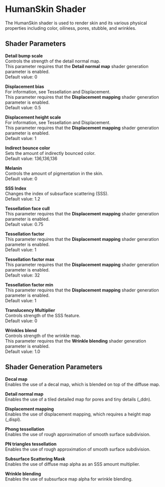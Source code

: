 # HumanSkin Shader<a name="shader-ref-humanskin"></a>

The HumanSkin shader is used to render skin and its various physical properties including color, oiliness, pores, stubble, and wrinkles\.

## Shader Parameters<a name="shader-ref-humanskin-shader-parameters"></a>

**Detail bump scale**  
Controls the strength of the detail normal map\.  
This parameter requires that the **Detail normal map** shader generation parameter is enabled\.  
Default value: 0

**Displacement bias**  
For information, see Tessellation and Displacement\.  
This parameter requires that the **Displacement mapping** shader generation parameter is enabled\.  
Default value: 0\.5

**Displacement height scale**  
For information, see Tessellation and Displacement\.  
This parameter requires that the **Displacement mapping** shader generation parameter is enabled\.  
Default value: 1

**Indirect bounce color**  
Sets the amount of indirectly bounced color\.  
Default value: 136,136,136

**Melanin**  
Controls the amount of pigmentation in the skin\.  
Default value: 0

**SSS Index**  
Changes the index of subsurface scattering \(SSS\)\.  
Default value: 1\.2

**Tessellation face cull**  
This parameter requires that the **Displacement mapping** shader generation parameter is enabled\.  
Default value: 0\.75

**Tessellation factor**  
This parameter requires that the **Displacement mapping** shader generation parameter is enabled\.  
Default value: 1

**Tessellation factor max**  
This parameter requires that the **Displacement mapping** shader generation parameter is enabled\.  
Default value: 32

**Tessellation factor min**  
This parameter requires that the **Displacement mapping** shader generation parameter is enabled\.  
Default value: 1

**Translucency Multiplier**  
Controls strength of the SSS feature\.  
Default value: 0

**Wrinkles blend**  
Controls strength of the wrinkle map\.  
This parameter requires that the **Wrinkle blending** shader generation parameter is enabled\.  
Default value: 1\.0

## Shader Generation Parameters<a name="shader-ref-humanskin-shader-generation-parameters"></a>

**Decal map**  
Enables the use of a decal map, which is blended on top of the diffuse map\.

**Detail normal map**  
Enables the use of a tiled detailed map for pores and tiny details \(\_ddn\)\.

**Displacement mapping**  
Enables the use of displacement mapping, which requires a height map \(\_displ\)\.

**Phong tessellation**  
Enables the use of rough approximation of smooth surface subdivision\.

**PN triangles tessellation**  
Enables the use of rough approximation of smooth surface subdivision\.

**Subsurface Scattering Mask**  
Enables the use of diffuse map alpha as an SSS amount multiplier\.

**Wrinkle blending**  
Enables the use of subsurface map alpha for wrinkle blending\.